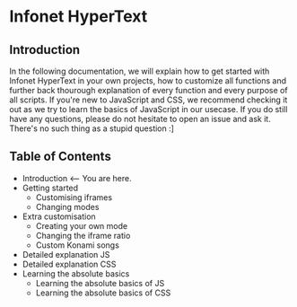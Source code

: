 # Infonet HyperText
## Introduction
In the following documentation, we will explain how to get started with Infonet HyperText in your own projects, how to customize all functions and further back thourough explanation of every function and every purpose of all scripts. If you're new to JavaScript and CSS, we recommend checking it out as we try to learn the basics of JavaScript in our usecase. If you do still have any questions, please do not hesitate to open an issue and ask it. There's no such thing as a stupid question :]

## Table of Contents
- Introduction <-- You are here.
- Getting started
  - Customising iframes
  - Changing modes
- Extra customisation
  - Creating your own mode
  - Changing the iframe ratio
  - Custom Konami songs
- Detailed explanation JS
- Detailed explanation CSS
- Learning the absolute basics
  - Learning the absolute basics of JS
  - Learning the absolute basics of CSS
